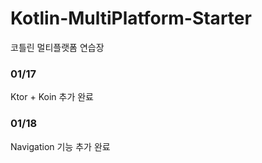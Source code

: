 # Kotlin-MultiPlatform-Starter
코틀린 멀티플랫폼 연습장

### 01/17
Ktor + Koin 추가 완료

### 01/18
Navigation 기능 추가 완료
